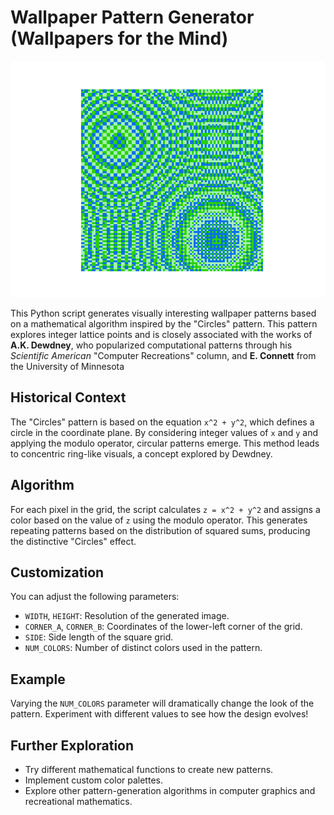 # Wallpaper Pattern Generator (Wallpapers for the Mind)

![circle](circle_1.png)

This Python script generates visually interesting wallpaper patterns based on a mathematical algorithm inspired by the "Circles" pattern. This pattern explores integer lattice points and is closely associated with the works of **A.K. Dewdney**, who popularized computational patterns through his *Scientific American* "Computer Recreations" column, and **E. Connett** from the University of Minnesota

## Historical Context

The "Circles" pattern is based on the equation `x^2 + y^2`, which defines a circle in the coordinate plane. By considering integer values of `x` and `y` and applying the modulo operator, circular patterns emerge. This method leads to concentric ring-like visuals, a concept explored by Dewdney.

## Algorithm

For each pixel in the grid, the script calculates `z = x^2 + y^2` and assigns a color based on the value of `z` using the modulo operator. This generates repeating patterns based on the distribution of squared sums, producing the distinctive "Circles" effect.

## Customization

You can adjust the following parameters:

- `WIDTH`, `HEIGHT`: Resolution of the generated image.
- `CORNER_A`, `CORNER_B`: Coordinates of the lower-left corner of the grid.
- `SIDE`: Side length of the square grid.
- `NUM_COLORS`: Number of distinct colors used in the pattern.

## Example

Varying the `NUM_COLORS` parameter will dramatically change the look of the pattern. Experiment with different values to see how the design evolves!

## Further Exploration

- Try different mathematical functions to create new patterns.
- Implement custom color palettes.
- Explore other pattern-generation algorithms in computer graphics and recreational mathematics.

